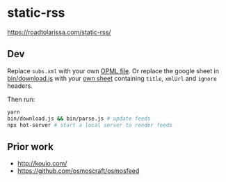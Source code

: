 # static-rss

https://roadtolarissa.com/static-rss/

## Dev

Replace `subs.xml` with your own [OPML file](https://blog.feedly.com/opml/). Or replace the google sheet in [bin/download.js](https://github.com/chart-code/static-rss/blob/main/bin/download.js#L20-L21) with your [own sheet](https://docs.google.com/spreadsheets/d/14nBbfTEPPzncQhRXuNkSUjBWwPc3OCH3bibuB9UbwfM/edit#gid=0) containing `title`, `xmlUrl` and `ignore` headers.

Then run: 

```bash
yarn
bin/download.js && bin/parse.js # update feeds
npx hot-server # start a local server to render feeds
```

## Prior work

- http://kouio.com/
- https://github.com/osmoscraft/osmosfeed


